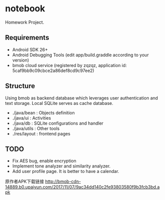 # notebook
Homework Project.

## Requirements
* Android SDK 26+
* Android Debugging Tools (edit app/build.graddle according to your version)
* bmob cloud service (registered by zqzqz, application id: 5caf9bb9c09cbce2a86def8cd9c97ee2)

## Structure
Using bmob as backend database which leverages user authentication and text storage. Local SQLite serves as cache database.
* ./java/bean : Objects definition
* ./java/ui : Activities
* ./java/db : SQLite configurations and handler
* ./java/utils : Other tools
* ./res/layout : frontend pages

## TODO
* Fix AES bug, enable encryption
* Implement tone analyzer and similarity analyzer.
* Add user profile page. It is better to have a calendar.

原作者APK下载链接 http://bmob-cdn-14889.b0.upaiyun.com/2017/11/07/9ac34dd140c2fe93803580f9b3fcb3bd.apk
